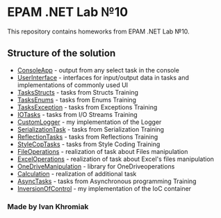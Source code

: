# EPAM .NET Lab №10
This repository contains homeworks from EPAM .NET Lab №10.
## Structure of the solution
* [ConsoleApp](ConsoleApp) - output from any select task in the console
* [UserInterface](UserInterface) - interfaces for input/output data in tasks and implementations of commonly used UI
* [TasksStructs](TasksStructs) - tasks from Structs Training
* [TasksEnums](TasksEnums) - tasks from Enums Training
* [TasksException](TasksException) - tasks from Exceptions Training
* [IOTasks](IOTasks) - tasks from I/O Streams Training
* [CustomLogger](CustomLogger) - my implementation of the Logger
* [SerializationTask](SerializationTask) - tasks from Serialization Training
* [ReflectionTasks](ReflectionTasks) - tasks from Reflections Training
* [StyleCopTasks](StyleCopTasks) - tasks from Style Coding Training
* [FileOperations](FileOperations) - realization of task about Files manipulation
* [ExcelOperations](ExcelOperations) - realization of task about Excel's files manipulation
* [OneDriveManipulation](OneDriveManipulation) - library for OneDriveoperations
* [Calculation](Calculation) - realization of additional task
* [AsyncTasks](AsyncTasks) - tasks from Asynchronous programming Training
* [InversionOfControl](InversionOfControl) - my implementation of the IoC container

### Made by Ivan Khromiak
